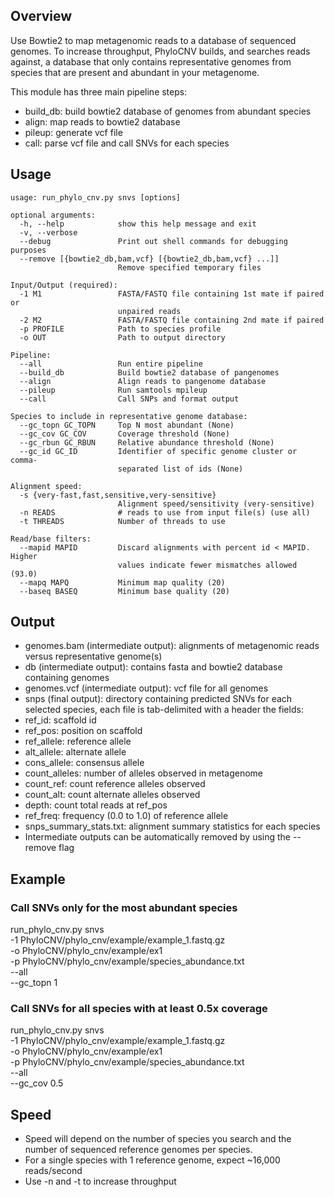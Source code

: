 ## Overview
Use Bowtie2 to map metagenomic reads to a database of sequenced genomes.
To increase throughput, PhyloCNV builds, and searches reads against, a database that only contains representative genomes from species that are present and abundant in your metagenome.

This module has three main pipeline steps:
* build_db: build bowtie2 database of genomes from abundant species
* align: map reads to bowtie2 database
* pileup: generate vcf file
* call: parse vcf file and call SNVs for each species

## Usage
```
usage: run_phylo_cnv.py snvs [options]

optional arguments:
  -h, --help            show this help message and exit
  -v, --verbose
  --debug               Print out shell commands for debugging purposes
  --remove [{bowtie2_db,bam,vcf} [{bowtie2_db,bam,vcf} ...]]
                        Remove specified temporary files

Input/Output (required):
  -1 M1                 FASTA/FASTQ file containing 1st mate if paired or
                        unpaired reads
  -2 M2                 FASTA/FASTQ file containing 2nd mate if paired
  -p PROFILE            Path to species profile
  -o OUT                Path to output directory

Pipeline:
  --all                 Run entire pipeline
  --build_db            Build bowtie2 database of pangenomes
  --align               Align reads to pangenome database
  --pileup              Run samtools mpileup
  --call                Call SNPs and format output

Species to include in representative genome database:
  --gc_topn GC_TOPN     Top N most abundant (None)
  --gc_cov GC_COV       Coverage threshold (None)
  --gc_rbun GC_RBUN     Relative abundance threshold (None)
  --gc_id GC_ID         Identifier of specific genome cluster or comma-
                        separated list of ids (None)

Alignment speed:
  -s {very-fast,fast,sensitive,very-sensitive}
                        Alignment speed/sensitivity (very-sensitive)
  -n READS              # reads to use from input file(s) (use all)
  -t THREADS            Number of threads to use

Read/base filters:
  --mapid MAPID         Discard alignments with percent id < MAPID. Higher
                        values indicate fewer mismatches allowed (93.0)
  --mapq MAPQ           Minimum map quality (20)
  --baseq BASEQ         Minimum base quality (20)
```

## Output
* genomes.bam (intermediate output): alignments of metagenomic reads versus representative genome(s)
* db (intermediate output): contains fasta and bowtie2 database containing genomes
* genomes.vcf (intermediate output): vcf file for all genomes
* snps (final output): directory containing predicted SNVs for each selected species, each file is tab-delimited with a header the fields: 
 * ref_id: scaffold id
 * ref_pos: position on scaffold
 * ref_allele: reference allele
 * alt_allele: alternate allele
 * cons_allele: consensus allele
 * count_alleles: number of alleles observed in metagenome
 * count_ref: count reference alleles observed
 * count_alt: count alternate alleles observed
 * depth: count total reads at ref_pos
 * ref_freq: frequency (0.0 to 1.0) of reference allele
* snps_summary_stats.txt: alignment summary statistics for each species
* Intermediate outputs can be automatically removed by using the --remove flag

## Example

### Call SNVs only for the most abundant species
run_phylo_cnv.py snvs \
-1 PhyloCNV/phylo_cnv/example/example_1.fastq.gz \
-o PhyloCNV/phylo_cnv/example/ex1 \
-p PhyloCNV/phylo_cnv/example/species_abundance.txt \
--all \
--gc_topn 1

### Call SNVs for all species with at least 0.5x coverage
run_phylo_cnv.py snvs \
-1 PhyloCNV/phylo_cnv/example/example_1.fastq.gz \
-o PhyloCNV/phylo_cnv/example/ex1 \
-p PhyloCNV/phylo_cnv/example/species_abundance.txt \
--all \
--gc_cov 0.5

## Speed
* Speed will depend on the number of species you search and the number of sequenced reference genomes per species.
* For a single species with 1 reference genome, expect ~16,000 reads/second
* Use -n and -t to increase throughput

